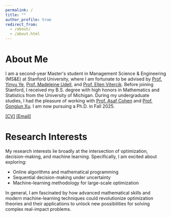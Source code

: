 ```yaml
---
permalink: /
title: ""
author_profile: true
redirect_from: 
  - /about/
  - /about.html
---
```


# About Me

I am a second-year Master's student in Management Science & Engineering (MS&E) at Stanford University, where I am fortunate to be advised by [Prof. Yinyu Ye](https://stanford.edu/~yyye/), [Prof. Madeleine Udell](https://web.stanford.edu/~udell/), and [Prof. Ellen Vitercik](https://vitercik.github.io/). Before joining Stanford, I received my B.S. degree with high honors in Mathematics and Statistics from the University of Michigan. During my undergraduate studies, I had the pleasure of working with [Prof. Asaf Cohen](https://sites.google.com/site/asafcohentau/home) and [Prof. Gongjun Xu](https://sites.google.com/umich.edu/gongjunxu/home). I am now pursuing a Ph.D. in Fall 2025. 

[[CV]](/_pages/Resume.pdf) [[Email]](mailto:jingruo@stanford.edu)

# Research Interests

My research interests lie broadly at the intersection of optimization, decision-making, and machine learning. Specifically, I am excited about exploring:  

- Online algorithms and mathematical programming
- Sequential decision-making under uncertainty
- Machine-learning methodology for large-scale optimization

In general, I am fascinated by how advanced mathematical skills and modern machine-learning techniques could revolutionize optimization theories and their applications to unlock new possibilities for solving complex real-impact problems. 
